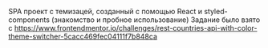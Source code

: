 SPA проект с темизацей, созданный с помощью React и styled-components (знакомство и пробное использование)
Задание было взято с https://www.frontendmentor.io/challenges/rest-countries-api-with-color-theme-switcher-5cacc469fec04111f7b848ca
